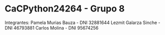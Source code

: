 # CaCPython24264 - Grupo 8

Integrantes:
Pamela Murias Bauza - DNI 32881644
Lezmit Galarza Sinche - DNI 46793881
Carlos Molina - DNI 95674256

